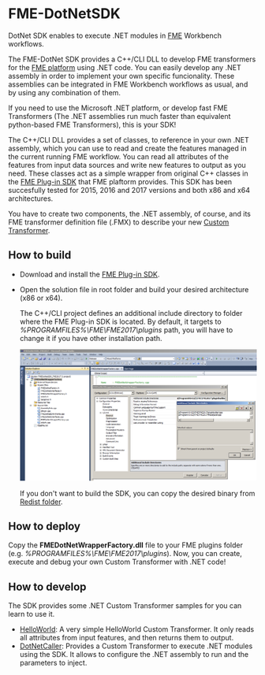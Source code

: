 # FME-DotNetSDK
DotNet SDK enables to execute .NET modules in [FME](https://www.safe.com/) Workbench workflows.

The FME-DotNet SDK provides a C++/CLI DLL to develop FME transformers for the [FME platform](https://www.safe.com/how-it-works/) using .NET code.
You can easily develop any .NET assembly in order to implement your own specific funcionality.
These assemblies can be integrated in FME Workbench workflows as usual, and by using any combination of them.

If you need to use the Microsoft .NET platform, or develop fast FME Transformers (The .NET assemblies run 
much faster than equivalent python-based FME Transformers), this is your SDK!

The C++/CLI DLL provides a set of classes, to reference in your own .NET assembly, which you can use
to read and create the features managed in the current running FME workflow. You can read all
attributes of the features from input data sources and write new features to output as you need.
These classes act as a simple wrapper from original C++ classes in the [FME Plug-in SDK](https://knowledge.safe.com/articles/797/developing-a-new-transformer-using-the-fme-plug-in.html) 
that FME plaftorm provides. This SDK has been succesfully tested for 2015, 2016 and 2017 versions 
and both x86 and x64 architectures.

You have to create two components, the .NET assembly, of course, and its FME transformer definition file (.FMX)
to describe your new [Custom Transformer](https://docs.safe.com/fme/html/FME_Desktop_Documentation/FME_Workbench/Workbench/custom_transformer_creating.htm).

## How to build

* Download and install the [FME Plug-in SDK](https://knowledge.safe.com/articles/797/developing-a-new-transformer-using-the-fme-plug-in.html).
* Open the solution file in root folder and build your desired architecture (x86 or x64).

  The C++/CLI project defines an additional include directory to folder where the FME Plug-in SDK is located. 
  By default, it targets to *%PROGRAMFILES%\FME\FME2017\plugins* path, you will have to change it 
  if you have other installation path.

  ![Additional include directories](./Docs/IncludeDirectories.png)

  If you don't want to build the SDK, you can copy the desired binary from [Redist folder](./Redist/plugins).

## How to deploy

Copy the **FMEDotNetWrapperFactory.dll** file to your FME plugins folder (e.g. *%PROGRAMFILES%\FME\FME2017\plugins*).
Now, you can create, execute and debug your own Custom Transformer with .NET code!

## How to develop

The SDK provides some .NET Custom Transformer samples for you can learn to use it.

* [HelloWorld](./FMEDotNetHelloWorld):
  A very simple HelloWorld Custom Transformer. It only reads all attributes from input features, and then returns them to output.
* [DotNetCaller](./FMEDotNetCallerSample):
  Provides a Custom Transformer to execute .NET modules using the SDK. It allows to configure the .NET assembly to run and the parameters to inject.
